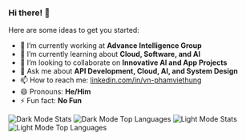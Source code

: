 ### Hi there! 👋
Here are some ideas to get you started:

- 🔭 I’m currently working at **Advance Intelligence Group**
- 🌱 I’m currently learning about **Cloud, Software, and AI**
- 👯 I’m looking to collaborate on **Innovative AI and App Projects**
- 💬 Ask me about **API Development, Cloud, AI, and System Design**
- 📫 How to reach me: [linkedin.com/in/vn-phamviethung](https://www.linkedin.com/in/vn-phamviethung)
- 😄 Pronouns: **He/Him**
- ⚡ Fun fact: **No Fun**

![Dark Mode Stats](https://github-readme-stats.vercel.app/api?username=pham0084&theme=vue-dark&show_icons=true)
![Dark Mode Top Languages](https://github-readme-stats.vercel.app/api/top-langs/?username=pham0084&hide_progress=true&theme=vue-dark)
![Light Mode Stats](https://github-readme-stats.vercel.app/api?username=pham0084&theme=vue&show_icons=true)
![Light Mode Top Languages](https://github-readme-stats.vercel.app/api/top-langs/?username=pham0084&hide_progress=true&theme=vue)

<!-- If you prefer using the img tag for the stats -->
<!-- <img src="https://github-readme-stats.vercel.app/api?username=pham0084&show_icons=true" /> -->
